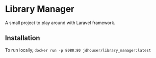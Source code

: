 # Library Manager
A small project to play around with Laravel framework.

## Installation

To run locally, `docker run -p 8080:80 jdhouser/library_manager:latest`
